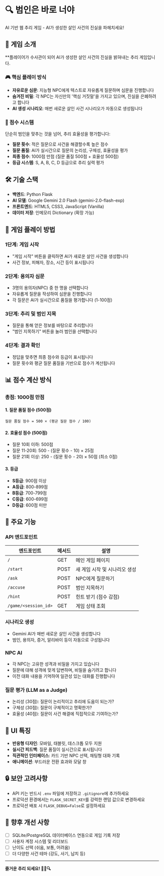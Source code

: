 # 🔍 범인은 바로 너야

AI 기반 웹 추리 게임 - AI가 생성한 살인 사건의 진실을 파헤치세요!

## 📖 게임 소개

**플레이어가 수사관이 되어 AI가 생성한 살인 사건의 진실을 밝혀내는 추리 게임입니다.

### 🎮 핵심 플레이 방식

- **자유로운 심문**: 지능형 NPC에게 텍스트로 자유롭게 질문하며 심문을 진행합니다
- **숨겨진 비밀**: 각 NPC는 자신만의 '핵심 거짓말'을 가지고 있으며, 진실을 은폐하려고 합니다
- **AI 생성 시나리오**: 매번 새로운 살인 사건 시나리오가 자동으로 생성됩니다

### 🧠 점수 시스템

단순히 범인을 맞추는 것을 넘어, 추리 효율성을 평가합니다:

- **질문 횟수**: 적은 질문으로 사건을 해결할수록 높은 점수
- **질문 품질**: AI가 실시간으로 질문의 논리성, 구체성, 효율성을 평가
- **최종 점수**: 1000점 만점 (질문 품질 500점 + 효율성 500점)
- **등급 시스템**: S, A, B, C, D 등급으로 추리 실력 평가

## 🛠️ 기술 스택

- **백엔드**: Python Flask
- **AI 모델**: Google Gemini 2.0 Flash (gemini-2.0-flash-exp)
- **프론트엔드**: HTML5, CSS3, JavaScript (Vanilla)
- **데이터 저장**: 인메모리 Dictionary (확장 가능)

## 🎯 게임 플레이 방법

### 1단계: 게임 시작
- "게임 시작" 버튼을 클릭하면 AI가 새로운 살인 사건을 생성합니다
- 사건 정보, 피해자, 장소, 시간 등이 표시됩니다

### 2단계: 용의자 심문
- 3명의 용의자(NPC) 중 한 명을 선택합니다
- 자유롭게 질문을 작성하여 심문을 진행합니다
- 각 질문은 AI가 실시간으로 품질을 평가합니다 (1-100점)

### 3단계: 추리 및 범인 지목
- 질문을 통해 얻은 정보를 바탕으로 추리합니다
- "범인 지목하기" 버튼을 눌러 범인을 선택합니다

### 4단계: 결과 확인
- 정답을 맞추면 최종 점수와 등급이 표시됩니다
- 질문 횟수와 평균 질문 품질을 기반으로 점수가 계산됩니다

## 📊 점수 계산 방식

### 총점: 1000점 만점

#### 1. 질문 품질 점수 (500점)
```
질문 품질 점수 = 500 × (평균 질문 점수 / 100)
```

#### 2. 효율성 점수 (500점)
- 질문 10회 이하: 500점
- 질문 11-20회: 500 - (질문 횟수 - 10) × 25점
- 질문 21회 이상: 250 - (질문 횟수 - 20) × 50점 (최소 0점)

#### 3. 등급
- **S등급**: 900점 이상
- **A등급**: 800-899점
- **B등급**: 700-799점
- **C등급**: 600-699점
- **D등급**: 600점 미만

## 🔧 주요 기능

### API 엔드포인트

| 엔드포인트 | 메서드 | 설명 |
|-----------|--------|------|
| `/` | GET | 메인 게임 페이지 |
| `/start` | POST | 새 게임 시작 및 시나리오 생성 |
| `/ask` | POST | NPC에게 질문하기 |
| `/accuse` | POST | 범인 지목하기 |
| `/hint` | POST | 힌트 받기 (점수 감점) |
| `/game/<session_id>` | GET | 게임 상태 조회 |

### 시나리오 생성
- Gemini AI가 매번 새로운 살인 사건을 생성합니다
- 범인, 용의자, 증거, 알리바이 등이 자동으로 구성됩니다

### NPC AI
- 각 NPC는 고유한 성격과 비밀을 가지고 있습니다
- 질문에 대해 성격에 맞게 답변하며, 비밀을 숨기려고 합니다
- 이전 대화 내용을 기억하여 일관성 있는 대화를 진행합니다

### 질문 평가 (LLM as a Judge)
- 논리성 (30점): 질문이 논리적이고 추리에 도움이 되는가?
- 구체성 (30점): 질문이 구체적이고 명확한가?
- 효율성 (40점): 질문이 사건 해결에 직접적으로 기여하는가?

## 🎨 UI 특징

- **반응형 디자인**: 모바일, 태블릿, 데스크톱 모두 지원
- **실시간 피드백**: 질문 품질이 실시간으로 표시됩니다
- **직관적인 인터페이스**: 카드 기반 NPC 선택, 채팅형 대화 기록
- **애니메이션**: 부드러운 전환 효과와 모달 창

## 🔒 보안 고려사항

- API 키는 반드시 `.env` 파일에 저장하고 `.gitignore`에 추가하세요
- 프로덕션 환경에서는 `FLASK_SECRET_KEY`를 강력한 랜덤 값으로 변경하세요
- 프로덕션 배포 시 `FLASK_DEBUG=False`로 설정하세요

## 🚀 향후 개선 사항

- [ ] SQLite/PostgreSQL 데이터베이스 연동으로 게임 기록 저장
- [ ] 사용자 계정 시스템 및 리더보드
- [ ] 난이도 선택 (쉬움, 보통, 어려움)
- [ ] 더 다양한 사건 테마 (강도, 사기, 납치 등)

---

**즐거운 추리 되세요! 🕵️‍♂️🔍**
